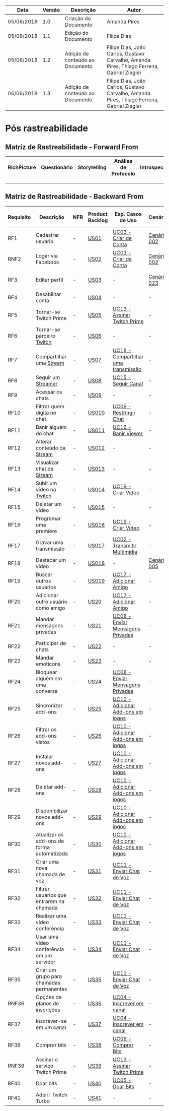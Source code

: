 |Data|Versão|Descrição|Autor|
|----|------|---------|-----|
|05/06/2018|1.0|Criação do Documento|Amanda Pires|
|05/06/2018|1.1|Edição do Documento|Filipe Dias|
|05/06/2018|1.2|Adição de conteúdo ao Documento|Filipe Dias, João Carlos, Gustavo Carvalho, Amanda Pires, Thiago Ferreira, Gabriel Ziegler|
|06/06/2018|1.3|Adição de conteúdo ao Documento|Filipe Dias, João Carlos, Gustavo Carvalho, Amanda Pires, Thiago Ferreira, Gabriel Ziegler|

# Pós rastreabilidade

## Matriz de Rastreabilidade - Forward From

|RichPicture|Questionário|Storytelling|Análise de Protocolo|Introspecção|First things first|Moscow|Cenário|Especificação de Casos de Uso|Product Backlog|NFR|Artefato de desenho|												
|------|------|------|------|------|------|------|------|------|------|------|-----------|	

______________________

## Matriz de Rastreabilidade - Backward From
|Requisito|Descrição|NFR|Product Backlog|Esp. Casos de Uso|Cenário|Moscow|First Things First|Introspecção|Análise de Protocolo/Observação Participativa|Storytelling|Questionário|RichPicture|Argumentação|Léxico|
|---------|------|------|------|------|------|------|------|------|------|------|------|------|------|------|
|RF1|Cadastrar usuário|-|[US01](Product-Backlog)|[UC03 - Criar de Conta](Criação-de-Conta)|[Cenário 002](Cenário-002)|[MoSCoW](MoSCoW)|[First Things First](First-Things-First)|-|-|-|-|-|-|[Criar Conta](Criar-Conta)|
|RNF2|Logar via Facebook|-|[US02](Product-Backlog)|[UC03 - Criar de Conta](Criação-de-Conta)|[Cenário 002](Cenário-002)|[MoSCoW](MoSCoW)|-|-|-|
|RF3|Editar perfil|-|[US03](Product-Backlog)|-|[Cenário 023](Cenário-023)|[MoSCoW](MoSCoW)|[First Things First](First-Things-First)|-|-|-|-|-|-|-|
|RF4|Desabilitar conta|-|[US04](Product-Backlog)|-|-|-|-|-|-|-|-|-|-|-|
|RF5|Tornar-se Twitch Prime|-|[US05](Product-Backlog)|[UC13 - Assinar Twitch Prime](Assinar-Twitch-Prime)|-|-|-|-|[Análise de Protocolo](Híbrido-(Análise-de-Protocolo--&-Observação-Participativa))|-|-|[RichPicture](RichPicture)|[Argumentação](Argumentação)|[Twitch Prime](https://github.com/gabrielziegler3/Requisitos-2018-1/wiki/Twitch-Prime)|
|RF6|Tornar-se parceiro [Twitch](https://github.com/gabrielziegler3/Requisitos-2018-1/wiki/Twitch)|-|[US06](Product-Backlog)|-|-|-|-|-|-|
|RF7|Compartilhar uma [Stream](https://github.com/gabrielziegler3/Requisitos-2018-1/wiki/Stream)|-|[US07](Product-Backlog)|[UC18 - Compartilhar uma transmissão]()|-|-|-|-|-|-|-|[RichPicture](RichPicture)
|RF8|Seguir um [Streamer](https://github.com/gabrielziegler3/Requisitos-2018-1/wiki/Streamer)|-|[US08](Product-Backlog)|[UC15 - Seguir Canal]()|-|-|-|-|-|-|
|RF9|Acessar os chats|-|[US09](Product-Backlog)|-|-|-|-|-|[Análise de Protocolo](Híbrido-(Análise-de-Protocolo--&-Observação-Participativa))|-|
|RF10|Filtrar quem digita no chat|-|[US010](Product-Backlog)|[UC09 - Restringir Chat]()|-|-|-|-|-|-|
|RF11|Banir alguém do chat|-|[US011](Product-Backlog)|[UC16 - Banir Viewer]()|-|-|-|-|-|-|
|RF12|Alterar conteúdo da [Stream](https://github.com/gabrielziegler3/Requisitos-2018-1/wiki/Stream)|-|[US012](Product-Backlog)|-|-|[MoSCoW](MoSCoW)|-|-|-|-|-|
|RF13|Visualizar chat de [Stream](https://github.com/gabrielziegler3/Requisitos-2018-1/wiki/Stream)|-|[US013](Product-Backlog)|-|-|[MoSCoW](MoSCoW)|[First Things First](First-Things-First)|-|[Análise de Protocolo](Híbrido-(Análise-de-Protocolo--&-Observação-Participativa))|-|
|RF14|Subir um vídeo na [Twitch](https://github.com/gabrielziegler3/Requisitos-2018-1/wiki/Twitch)|-|[US014](Product-Backlog)|[UC19 - Criar Vídeo]()|-|-|-|-|-|-|
|RF15|Deletar um vídeo|-|[US015](Product-Backlog)|-|-|-|-|-|-|-|
|RF16|Programar uma premiere|-|[US016](Product-Backlog)|[UC19 - Criar Vídeo]()|-|-|-|-|-|-|-|[RichPicture](RichPicture)
|RF17|Gravar uma transmissão|-|[US017](Product-Backlog)|[UC02 - Transmitir Multimídia]()|-|-|-|-|[Análise de Protocolo](Híbrido-(Análise-de-Protocolo--&-Observação-Participativa))|-|
|RF18|Destacar um vídeo|-|[US018](Product-Backlog)|-|[Cenário 005](Cenário-005)|[MoSCoW](MoSCoW)|-|-|-|-|
|RF19|Buscar outros usuários|-|[US019](Product-Backlog)|[UC17 - Adicionar Amigo]()|-|-|-|-|[Análise de Protocolo](Híbrido-(Análise-de-Protocolo--&-Observação-Participativa))|-|
|RF20|Adicionar outro usuário como amigo|-|[US20](Product-Backlog)|[UC17 - Adicionar Amigo]()|-|-|-|-|[Análise de Protocolo](Híbrido-(Análise-de-Protocolo--&-Observação-Participativa))|-|
|RF21|Mandar mensagens privadas|-|[US21](Product-Backlog)|[UC08 - Enviar Mensagens Privadas]()|-|-|-|-|-|-|
|RF22|Participar de chats|-|[US22](Product-Backlog)|-|-|-|-|-|[Análise de Protocolo](Híbrido-(Análise-de-Protocolo--&-Observação-Participativa))|-|
|RF23|Mandar emoticons|-|[US23](Product-Backlog)|-|-|-|-|-|-|-|
|RF24|Bloquear alguém em uma conversa|-|[US24](Product-Backlog)|[UC08 - Enviar Mensagens Privadas]()|-|-|-|-|-|-|
|RF25|Sincronizar add-ons|-|[US25](Product-Backlog)|[UC10 - Adicionar Add-ons em jogos]()|-|-|-|-|-|-|
|RF26|Filtrar os add-ons vistos|-|[US26](Product-Backlog)|[UC10 - Adicionar Add-ons em jogos]()|-|-|-|-|-|-|
|RF27|Instalar novos add-ons|-|[US27](Product-Backlog)|[UC10 - Adicionar Add-ons em jogos]()|-|-|-|-|-|-|
|RF28|Deletar add-ons|-|[US28](Product-Backlog)|[UC10 - Adicionar Add-ons em jogos]()|-|-|-|-|-|-|
|RF29|Disponibilizar novos add-ons|-|[US29](Product-Backlog)|[UC10 - Adicionar Add-ons em jogos]()|-|-|-|-|-|-|
|RF30|Atualizar os add-ons de forma automatizada|-|[US30](Product-Backlog)|[UC10 - Adicionar Add-ons em jogos]()|-|-|-|-|-|-|
|RF31|Criar uma nova chamada de voz|-|[US31](Product-Backlog)|[UC11 - Enviar Chat de Voz]()|-|-|-|-|-|-|
|RF32|Filtrar usuários que entrarem na chamada|-|[US32](Product-Backlog)|[UC11 - Enviar Chat de Voz]()|-|-|-|-|-|-|
|RF33|Realizar uma vídeo conferência|-|[US33](Product-Backlog)|[UC11 - Enviar Chat de Voz]()|-|-|-|-|-|-|
|RF34|Usar uma video conferência em um servidor|-|[US34](Product-Backlog)|[UC11 - Enviar Chat de Voz]()|-|-|-|-|-|-|
|RF35|Criar um grupo para chamadas permanentes|-|[US35](Product-Backlog)|[UC11 - Enviar Chat de Voz]()|-|-|-|-|-|-|
|RNF36|Opções de planos de inscrições|-|[US36](Product-Backlog)|[UC04 - Inscrever em canal]()|-|-|-|-|-|-|
|RF37|Inscrever-se em um canal|-|[US37](Product-Backlog)|[UC04 - Inscrever em canal]()|-|-|-|-|[Análise de Protocolo](Híbrido-(Análise-de-Protocolo--&-Observação-Participativa))|-|-|[RichPicture](RichPicture)
|RF38|Comprar bits|-|[US38](Product-Backlog)|[UC06 - Comprar Bits]()|-|-|-|-|-|-|-|[RichPicture](RichPicture)
|RNF39|Assinar o serviço Twitch Prime|-|[US39](Product-Backlog)|[UC13 - Assinar Twitch Prime]()|-|-|-|-|[Análise de Protocolo](Híbrido-(Análise-de-Protocolo--&-Observação-Participativa))|-|-|[RichPicture](RichPicture)
|RF40|Doar bits|-|[US40](Product-Backlog)|[UC05 - Doar Bits]()|-|-|-|-|-|-|-|[RichPicture](RichPicture)
|RF41|Aderir Twitch Turbo|-|[US41](Product-Backlog)|-|-|-|-|-|-|-|

